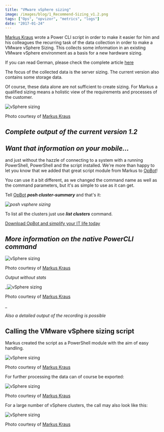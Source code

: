 ```yaml
---
title: "VMware vSphere sizing"
image: /images/blog/1_Recommend-Sizing_v1.2.png
tags: ["Ops", "opvizor", "metrics", "logs"]
date: "2017-01-24"
---
```


[Markus Kraus](https://twitter.com/vMarkus_K) wrote a Power CLI script in order to make it easier for him and his colleagues the recurring task of the data collection in order to make a VMware vSphere Sizing. This collects some information in an existing VMware vSphere environment as a basis for a new hardware sizing.

If you can read German, please check the complete article [here](http://mycloudrevolution.com/2016/12/05/script-vmware-vsphere-sizing/)

The focus of the collected data is the server sizing. The current version also contains some storage data.

Of course, these data alone are not sufficient to create sizing. For Markus a qualified sizing means a holistic view of the requirements and processes of the customer.

![vSphere sizing](/images/blog/1_Recommend-Sizing_v1.2.png)

Photo courtesy of [Markus Kraus](http://mycloudrevolution.com/2016/12/05/script-vmware-vsphere-sizing/)

## _Complete output of the current version 1.2_

## _Want that information on your mobile..._

and just without the hazzle of connecting to a system with a running PowerShell, PowerShell and the script installed. We're more than happy to let you know that we added that great script module from Markus to [OpBot](http://try.opvizor.com/opbot)!

You can use it a bit different, as we changed the command name as well as the command parameters, but it's as simple to use as it can get.

Tell [OpBot](http://try.opvizor.com/opbot) _**posh cluster-summary <clustername>**_ and that's it:

_![posh vsphere sizing](/images/blog/cluster-summary.png)_

To list all the clusters just use _**list clusters**_ command.

[Download OpBot and simplify your IT life today](http://try.opvizor.com/opbot)

## _More information on the native PowerCLI command_

![vSphere sizing](/images/blog/2_Recommend-Sizing_noStats_v1.2.png)

Photo courtesy of [Markus Kraus](http://mycloudrevolution.com/2016/12/05/script-vmware-vsphere-sizing/)

_Output without stats_

_![vSphere sizing](/images/blog/3_Recommend-Sizing_Debug_v1.2.png)

Photo courtesy of [Markus Kraus](http://mycloudrevolution.com/2016/12/05/script-vmware-vsphere-sizing/)



_

_Also a detailed output of the recording is possible_

## Calling the VMware vSphere sizing script

Markus created the script as a PowerShell module with the aim of easy handling.

![vSphere sizing](/images/blog/4_.png)

Photo courtesy of [Markus Kraus](http://mycloudrevolution.com/2016/12/05/script-vmware-vsphere-sizing/)

For further processing the data can of course be exported:

![vSphere sizing](/images/blog/5_.png)

Photo courtesy of [Markus Kraus](http://mycloudrevolution.com/2016/12/05/script-vmware-vsphere-sizing/)

For a large number of vSphere clusters, the call may also look like this:

![vSphere sizing](/images/blog/6_.png)

Photo courtesy of [Markus Kraus](http://mycloudrevolution.com/2016/12/05/script-vmware-vsphere-sizing/)
